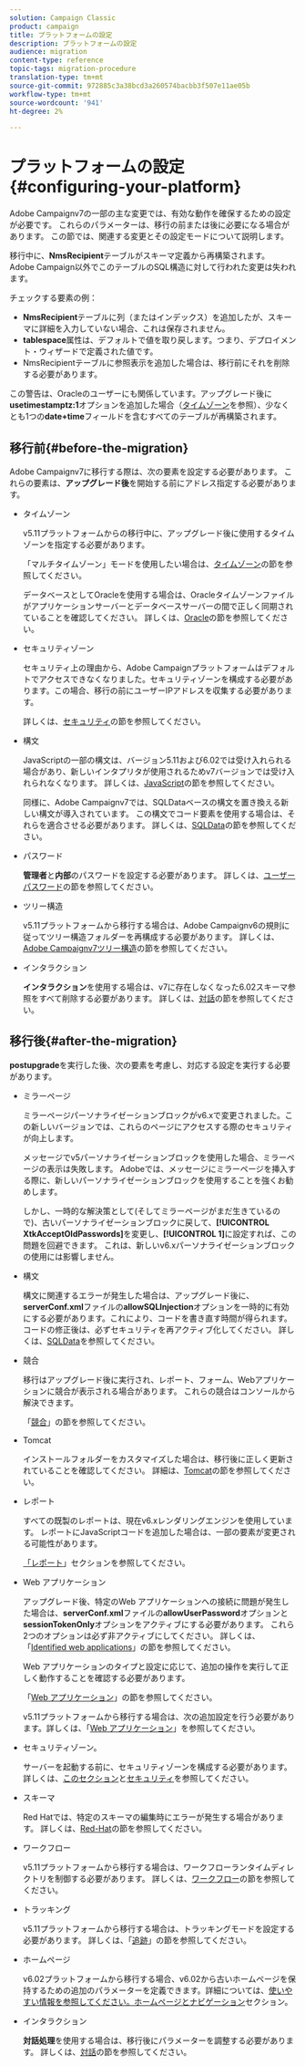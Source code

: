 ```yaml
---
solution: Campaign Classic
product: campaign
title: プラットフォームの設定
description: プラットフォームの設定
audience: migration
content-type: reference
topic-tags: migration-procedure
translation-type: tm+mt
source-git-commit: 972885c3a38bcd3a260574bacbb3f507e11ae05b
workflow-type: tm+mt
source-wordcount: '941'
ht-degree: 2%

---
```



# プラットフォームの設定{#configuring-your-platform}

Adobe Campaignv7の一部の主な変更では、有効な動作を確保するための設定が必要です。 これらのパラメーターは、移行の前または後に必要になる場合があります。 この節では、関連する変更とその設定モードについて説明します。

移行中に、**NmsRecipient**&#x200B;テーブルがスキーマ定義から再構築されます。 Adobe Campaign以外でこのテーブルのSQL構造に対して行われた変更は失われます。

チェックする要素の例：

* **NmsRecipient**&#x200B;テーブルに列（またはインデックス）を追加したが、スキーマに詳細を入力していない場合、これは保存されません。
* **tablespace**&#x200B;属性は、デフォルトで値を取り戻します。つまり、デプロイメント・ウィザードで定義された値です。
* NmsRecipientテーブルに参照表示を追加した場合は、移行前にそれを削除する必要があります。

この警告は、Oracleのユーザーにも関係しています。アップグレード後に&#x200B;**usetimestamptz:1**&#x200B;オプションを追加した場合（[タイムゾーン](../../migration/using/general-configurations.md#time-zones)を参照）、少なくとも1つの&#x200B;**date+time**&#x200B;フィールドを含むすべてのテーブルが再構築されます。

## 移行前{#before-the-migration}

Adobe Campaignv7に移行する際は、次の要素を設定する必要があります。 これらの要素は、**アップグレード後**&#x200B;を開始する前にアドレス指定する必要があります。

* タイムゾーン

   v5.11プラットフォームからの移行中に、アップグレード後に使用するタイムゾーンを指定する必要があります。

   「マルチタイムゾーン」モードを使用したい場合は、[タイムゾーン](../../migration/using/general-configurations.md#time-zones)の節を参照してください。

   データベースとしてOracleを使用する場合は、Oracleタイムゾーンファイルがアプリケーションサーバーとデータベースサーバーの間で正しく同期されていることを確認してください。 詳しくは、[Oracle](../../migration/using/general-configurations.md#oracle)の節を参照してください。

* セキュリティゾーン

   セキュリティ上の理由から、Adobe Campaignプラットフォームはデフォルトでアクセスできなくなりました。セキュリティゾーンを構成する必要があります。この場合、移行の前にユーザーIPアドレスを収集する必要があります。

   詳しくは、[セキュリティ](../../migration/using/general-configurations.md#security)の節を参照してください。

* 構文

   JavaScriptの一部の構文は、バージョン5.11および6.02では受け入れられる場合があり、新しいインタプリタが使用されるためv7バージョンでは受け入れられなくなります。 詳しくは、[JavaScript](../../migration/using/general-configurations.md#javascript)の節を参照してください。

   同様に、Adobe Campaignv7では、SQLDataベースの構文を置き換える新しい構文が導入されています。 この構文でコード要素を使用する場合は、それらを適合させる必要があります。 詳しくは、[SQLData](../../migration/using/general-configurations.md#sqldata)の節を参照してください。

* パスワード

   **管理者**&#x200B;と&#x200B;**内部**&#x200B;のパスワードを設定する必要があります。 詳しくは、[ユーザーパスワード](../../migration/using/before-starting-migration.md#user-passwords)の節を参照してください。

* ツリー構造

   v5.11プラットフォームから移行する場合は、Adobe Campaignv6の規則に従ってツリー構造フォルダーを再構成する必要があります。 詳しくは、[Adobe Campaignv7ツリー構造](../../migration/using/specific-configurations-in-v5-11.md#campaign-vseven-tree-structure)の節を参照してください。

* インタラクション

   **インタラクション**&#x200B;を使用する場合は、v7に存在しなくなった6.02スキーマ参照をすべて削除する必要があります。 詳しくは、[対話](../../migration/using/general-configurations.md#interaction)の節を参照してください。

## 移行後{#after-the-migration}

**postupgrade**&#x200B;を実行した後、次の要素を考慮し、対応する設定を実行する必要があります。

* ミラーページ

   ミラーページパーソナライゼーションブロックがv6.xで変更されました。この新しいバージョンでは、これらのページにアクセスする際のセキュリティが向上します。

   メッセージでv5パーソナライゼーションブロックを使用した場合、ミラーページの表示は失敗します。 Adobeでは、メッセージにミラーページを挿入する際に、新しいパーソナライゼーションブロックを使用することを強くお勧めします。

   しかし、一時的な解決策として(そしてミラーページがまだ生きているので)、古いパーソナライゼーションブロックに戻して、**[!UICONTROL XtkAcceptOldPasswords]**&#x200B;を変更し、**[!UICONTROL 1]**&#x200B;に設定すれば、この問題を回避できます。 これは、新しいv6.xパーソナライゼーションブロックの使用には影響しません。

* 構文

   構文に関連するエラーが発生した場合は、アップグレード後に、**serverConf.xml**&#x200B;ファイルの&#x200B;**allowSQLInjection**&#x200B;オプションを一時的に有効にする必要があります。これにより、コードを書き直す時間が得られます。 コードの修正後は、必ずセキュリティを再アクティブ化してください。 詳しくは、[SQLData](../../migration/using/general-configurations.md#sqldata)を参照してください。

* 競合

   移行はアップグレード後に実行され、レポート、フォーム、Webアプリケーションに競合が表示される場合があります。 これらの競合はコンソールから解決できます。

   「[競合](../../migration/using/general-configurations.md#conflicts)」の節を参照してください。

* Tomcat

   インストールフォルダーをカスタマイズした場合は、移行後に正しく更新されていることを確認してください。 詳細は、[Tomcat](../../migration/using/general-configurations.md#tomcat)の節を参照してください。

* レポート

   すべての既製のレポートは、現在v6.xレンダリングエンジンを使用しています。 レポートにJavaScriptコードを追加した場合は、一部の要素が変更される可能性があります。

   [「レポート](../../migration/using/general-configurations.md#reports)」セクションを参照してください。

* Web アプリケーション

   アップグレード後、特定のWeb アプリケーションへの接続に問題が発生した場合は、**serverConf.xml**&#x200B;ファイルの&#x200B;**allowUserPassword**&#x200B;オプションと&#x200B;**sessionTokenOnly**&#x200B;オプションをアクティブにする必要があります。 これら2つのオプションは必ず非アクティブにしてください。 詳しくは、「[Identified web applications](../../migration/using/general-configurations.md#identified-web-applications)」の節を参照してください。

   Web アプリケーションのタイプと設定に応じて、追加の操作を実行して正しく動作することを確認する必要があります。

   「[Web アプリケーション](../../migration/using/general-configurations.md#web-applications)」の節を参照してください。

   v5.11プラットフォームから移行する場合は、次の追加設定を行う必要があります。詳しくは、「[Web アプリケーション](../../migration/using/specific-configurations-in-v5-11.md#web-applications)」を参照してください。

* セキュリティゾーン。

   サーバーを起動する前に、セキュリティゾーンを構成する必要があります。 詳しくは、[このセクション](../../installation/using/configuring-campaign-server.md#defining-security-zones)と[セキュリティ](../../migration/using/general-configurations.md#security)を参照してください。

* スキーマ

   Red Hatでは、特定のスキーマの編集時にエラーが発生する場合があります。 詳しくは、[Red-Hat](../../migration/using/general-configurations.md#red-hat)の節を参照してください。

* ワークフロー

   v5.11プラットフォームから移行する場合は、ワークフローランタイムディレクトリを制御する必要があります。 詳しくは、[ワークフロー](../../migration/using/specific-configurations-in-v5-11.md#workflows)の節を参照してください。

* トラッキング

   v5.11プラットフォームから移行する場合は、トラッキングモードを設定する必要があります。 詳しくは、「[追跡](../../migration/using/specific-configurations-in-v5-11.md#tracking)」の節を参照してください。

* ホームページ

   v6.02プラットフォームから移行する場合、v6.02から古いホームページを保持するための追加のパラメーターを定義できます。詳細については、[使いやすい情報を参照してください。ホームページとナビゲーション](../../migration/using/specific-configurations-in-v6-02.md#user-friendliness--home-page-and-navigation)セクション。

* インタラクション

   **対話処理**&#x200B;を使用する場合は、移行後にパラメーターを調整する必要があります。 詳しくは、[対話](../../migration/using/general-configurations.md#interaction)の節を参照してください。

